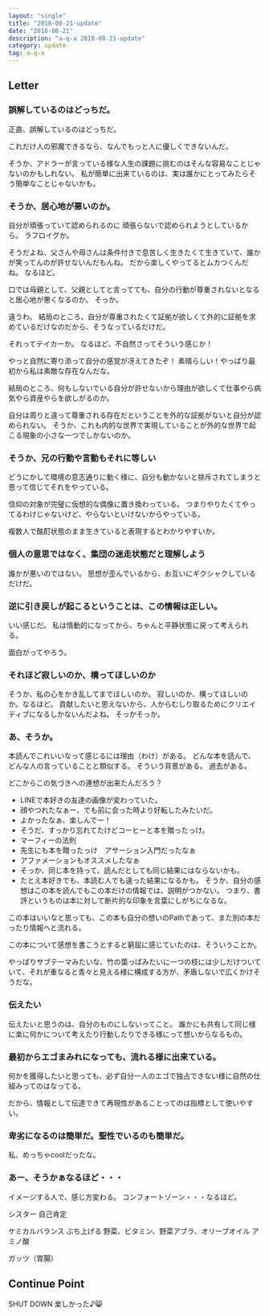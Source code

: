 ```yaml
---
layout: "single"
title: "2018-08-21-update"
date: "2018-08-21"
description: "a-q-a 2018-08-21-update"
category: update
tag: a-q-a
---
```


## Letter

### 誤解しているのはどっちだ。
正直、誤解しているのはどっちだ。

これだけ人の邪魔できるなら、なんでもっと人に優しくできないんだ。

そうか、アドラーが言っている様な人生の課題に挑むのはそんな容易なことじゃないのかもしれない。
私が簡単に出来ているのは、実は誰かにとってみたらそう簡単なことじゃないかも。

### そうか、居心地が悪いのか。
自分が頑張っていて認められるのに
頑張らないで認められようとしているから。
ラフロイグか。

そうだよね、父さんや母さんは条件付きで息苦しく生きたくて生きていて、誰かが笑ってんのが許せないんだもんね。
だから楽しくやってるとムカつくんだね。
なるほど。

口では母親として、父親としてと言ってても、自分の行動が尊重されないとなると居心地が悪くなるのか。
そっか。

違うわ。
結局のところ、自分が尊重されたくて証拠が欲しくて外的に証拠を求めているだけなのだから、そうなっているだけだ。

それってテイカーか。
なるほど、不自然さってそういう感じか！

やっと自然に寄り添って自分の感覚が冴えてきたぞ！
素晴らしい！やっぱり最初から私は素敵な存在なんだな。

結局のところ、何もしないでいる自分が許せないから理由が欲しくて仕事やら病気やら資産やらを欲しがるのか。

自分は周りと違って尊重される存在だということを外的な証拠がないと自分が認められない。
そうか、これも内的な世界で実現していることが外的な世界で起こる現象の小さな一つでしかないのか。

### そうか、兄の行動や言動もそれに等しい
どうにかして環境の意志通りに動く様に、自分も動かないと排斥されてしまうと思って信じてそれをやっている。

信仰の対象が完璧に仮想的な偶像に置き換わっている。
つまりやりたくてやってるわけじゃないけど、やらないといけないからやっている。

複数人で酩酊状態のまま生きていると表現するとわかりやすいか。

### 個人の意思ではなく、集団の迷走状態だと理解しよう
誰かが悪いのではない。
思想が歪んでいるから、お互いにギクシャクしているだけだ。

### 逆に引き戻しが起こるということは、この情報は正しい。
いい感じだ。
私は情動的になってから、ちゃんと平静状態に戻って考えられる。

面白がってやろう。

### それほど寂しいのか、構ってほしいのか
そうか、私の心をかき乱してまでほしいのか。
寂しいのか、構ってほしいのか。なるほど。
貢献したいと思えないから、人からむしり取るためにクリエイティブになるしかないんだよね。
そっかそっか。

### あ、そうか。
本読んでこれいいなって感じるには理由（わけ）がある。
どんな本を読んで、どんな人の言っていることと類似する。
そういう背景がある。
過去がある。

どこからこの気づきへの連想が出来たんだろう？
- LINEで本好きの友達の画像が変わっていた。
- 顔やつれたなぁー、でも前に会った時より好転したみたいだ。
- よかったなぁ、楽しんでー！
- そうだ、すっかり忘れてたけどコーヒーと本を贈ったっけ。
- マーフィーの法則
- 先生にも本を贈ったっけ　アサーション入門だったなぁ
- アファメーションもオススメしたなぁ
- そっか、同じ本を持って、読んだとしても同じ結果にはならないかも。
- たとえ本好きでも、本読む人でも違った結果になるかも。
そうか、自分の感想はこの本を読んでもこの本だけの情報では、説明がつかない。
つまり、書評というものは本に対して断片的な印象を言葉にしがちになるな。

この本はいいなと思っても、この本も自分の想いのPathであって、また別の本だったり情報へと流れる。

この本について感想を書こうとすると窮屈に感じていたのは、そういうことか。

やっぱりサブテーマみたいな、竹の葉っぱみたいに一つの枝には少しだけついていて、それが重なると青々と見える様に構成する方が、矛盾しないで広くかけそうだな。

### 伝えたい
伝えたいと思うのは、自分のものにしないってこと。
誰かにも共有して同じ様に楽に何かについて考えたり行動したりできる様にって想いからなるもの。

### 最初からエゴまみれになっても、流れる様に出来ている。
何かを獲得したいと思っても、必ず自分一人のエゴで独占できない様に自然の仕組みってのはなってる。

だから、情報として伝達できて再現性があることってのは指標として使いやすい。

### 卑劣になるのは簡単だ。聖性でいるのも簡単だ。
私、めっちゃcoolだったな。

### あー、そうかぁなるほど・・・
イメージする人で、感じ方変わる。
コンフォートゾーン・・・なるほど。

シスター
自己肯定

ケミカルバランス
ぶち上げる
野菜、ビタミン、野菜アブラ、オリーブオイル
アミノ酸

ガッツ（胃腸）

## Continue Point

SHUT DOWN
楽しかった♪:smile_cat:
